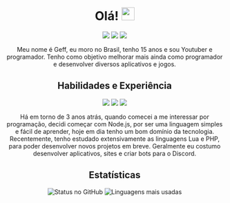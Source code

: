 <h1 align="center">Olá! <img src="https://images-ext-2.discordapp.net/external/zXfi4pbNQnDyPEIwL0SI1SDa1en5JprLMu8g7snfcpk/https/cdn.discordapp.com/emojis/1070539611870347284.png" width="30px"></h1>

<p align="center">
  <a href="https://github.com/Ghostzinn07"><img src="https://img.shields.io/badge/-GitHub-181717?style=flat-square&logo=github&logoColor=white&link=https://github.com/Ghostzinn07"></a>
  <a href="https://www.instagram.com/Ghostzinn07/"><img src="https://img.shields.io/badge/-Instagram-E4405F?style=flat-square&logo=instagram&logoColor=white&link=https://www.instagram.com/Ghostzinn07/"></a>
  <a href="https://discord.com/users/920888751843074079"><img src="https://img.shields.io/badge/-Discord-7289DA?style=flat-square&logo=discord&logoColor=white&link=https://discord.com/users/920888751843074079"></a>
</p>


<p align="center"> 
  Meu nome é Geff, eu moro no Brasil, tenho 15 anos e sou Youtuber e programador. Tenho como objetivo melhorar mais ainda como programador e desenvolver diversos aplicativos e jogos.
</p>

<h2 align="center">Habilidades e Experiência</h2>

<p align="center">
  <img src="https://img.shields.io/badge/-Node.js-339933?style=flat-square&logo=Node.js&logoColor=white">
  <img src="https://img.shields.io/badge/-PHP-777BB4?style=flat-square&logo=PHP&logoColor=white">
  <img src="https://img.shields.io/badge/-Python-2C2D72?style=flat-square&logo=Python&logoColor=white">
</p>

<p align="center"> 
  Há em torno de 3 anos atrás, quando comecei a me interessar por programação, decidi começar com Node.js, por ser uma linguagem simples e fácil de aprender, hoje em dia tenho um bom domínio da tecnologia. Recentemente, tenho estudado extensivamente as linguagens Lua e PHP, para poder desenvolver novos projetos em breve. Geralmente eu costumo desenvolver aplicativos, sites e criar bots para o Discord.
</p>

<h2 align="center">Estatísticas</h2>

<p align="center">
  <img src="https://github-readme-stats.vercel.app/api?username=Ghostzinn07&show_icons=true&count_private=true&include_all_commits=true&theme=github_dark&hide_border=true" alt="Status no GitHub" />
  <img src="https://github-readme-stats.vercel.app/api/top-langs/?username=Ghostzinn07&layout=compact&show_icons=true&theme=github_dark&hide_border=true" alt="Linguagens mais usadas" />
</p>

